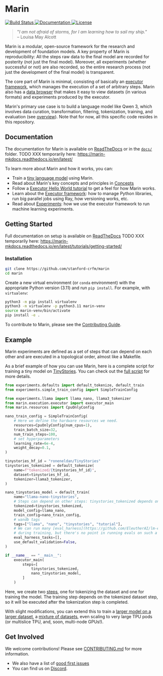 # Marin

<a href="https://github.com/stanford-crfm/marin/actions?query=branch%3Amain++">
    <img alt="Build Status" src="https://img.shields.io/github/actions/workflow/status/stanford-crfm/marin/run_tests.yaml?branch=main">
</a>
<a href="https://marin.readthedocs.io/en/latest/?badge=latest">
    <img alt="Documentation" src="https://readthedocs.org/projects/marin/badge/?version=latest">
</a>
<a href="">
<img alt="License" src="https://img.shields.io/github/license/stanford-crfm/marin?color=blue" />
</a>

<!--marin-intro-start-->

> "*I am not afraid of storms, for I am learning how to sail my ship."*<br/>
> – Louisa May Alcott

Marin is a modular, open-source framework for the research and development of
foundation models.  A key property of Marin is reproducibility: All the steps
raw data to the final model are recorded for posterity (not just the final
model).  Moreover, all experiments (whether successful
or not) are also recorded, so the entire research process (not just the
development of the final model) is transparent.

The core part of Marin is minimal, consisting of basically an
[executor framework](docs/explanation/executor.md), which manages the execution of a set of
arbitrary steps. Marin also has a [data browser](https://crfm.stanford.edu/marin/data_browser/) that makes it easy to
view datasets (in various formats) and experiments produced by the executor.

Marin's primary use case is to build a language model like Qwen 3,
which involves data curation, transformation, filtering, tokenization,
training, and evaluation (see [overview](docs/lm/overview.md)).
Note that for now, all this specific code resides in this repository.

<!--marin-intro-end-->

## Documentation

The documentation for Marin is available on [ReadTheDocs](https://marin.readthedocs.io/en/latest/) or in the [`docs/`](docs/) folder.
TODO XXX temporarily here: https://marin-mkdocs.readthedocs.io/en/latest/

<!--marin-first-steps-start-->

To learn more about Marin and how it works, you can:

- Train a [tiny language model](docs/how-to-guides/train-an-lm.md) using Marin.
- Read about Marin's key concepts and principles in [Concepts](docs/explanation/concepts.md)
- Follow a [Executor Hello World tutorial](docs/tutorials/executor-101) to get a feel for how Marin works.
- Learn about the [Executor framework](docs/explanation/executor.md): how to manage Python libraries, run big parallel jobs using Ray, how versioning works, etc.
- Read about [Experiments](docs/explanation/experiments.md): how we use the executor framework to run machine learning experiments.

<!--marin-first-steps-end-->

## Getting Started

Full documentation on setup is available on [ReadTheDocs](https://marin.readthedocs.io/en/latest/tutorials/getting-started/)
TODO XXX temporarily here: https://marin-mkdocs.readthedocs.io/en/latest/tutorials/getting-started/

### Installation

```bash
git clone https://github.com/stanford-crfm/marin
cd marin
```

Create a new virtual environment (or `conda` environment)
with the appropriate Python version (3.11) and run `pip install`. For example, with `virtualenv`:

```bash
python3 -m pip install virtualenv
python3 -m virtualenv -p python3.11 marin-venv
source marin-venv/bin/activate
pip install -e .
```

To contribute to Marin, please see the [Contributing Guide](CONTRIBUTING.md).

## Example

Marin experiments are defined as a set of steps that can depend on each other and are executed in a topological order,
almost like a Makefile.

As a brief example of how you can use Marin, here is a complete script for training a tiny model on [TinyStories](https://huggingface.co/datasets/roneneldan/TinyStories).
You can check out the [full script](https://github.com/stanford-crfm/marin/blob/main/experiments/tutorial/exp1191_train_tiny_model_cpu.py) for more details.

<!--marin-example-start-->

```python
from experiments.defaults import default_tokenize, default_train
from experiments.simple_train_config import SimpleTrainConfig

from experiments.llama import llama_nano, llama3_tokenizer
from marin.execution.executor import executor_main
from marin.resources import CpuOnlyConfig

nano_train_config = SimpleTrainConfig(
    # Here we define the hardware resources we need.
    resources=CpuOnlyConfig(num_cpus=1),
    train_batch_size=32,
    num_train_steps=100,
    # set hyperparameters
    learning_rate=6e-4,
    weight_decay=0.1,
)

tinystories_hf_id = "roneneldan/TinyStories"
tinystories_tokenized = default_tokenize(
    name=f"tokenized/{tinystories_hf_id}",
    dataset=tinystories_hf_id,
    tokenizer=llama3_tokenizer,
)

nano_tinystories_model = default_train(
    name="llama-nano-tinystories",
    # Steps can depend on other steps: tinystories_tokenized depends on tinystories
    tokenized=tinystories_tokenized,
    model_config=llama_nano,
    train_config=nano_train_config,
    # wandb tags
    tags=["llama", "nano", "tinystories", "tutorial"],
    # We can run many [eval_harness](https://github.com/EleutherAI/lm-evaluation-harness) tasks in the loop
    # during training, but there's no point in running evals on such a tiny model
    eval_harness_tasks=[],
    use_default_validation=False,
)

if __name__ == "__main__":
    executor_main(
        steps=[
            tinystories_tokenized,
            nano_tinystories_model,
        ]
    )
```

Here, we create two [steps](docs/explanation/executor.md#steps), one for tokenizing the dataset and one for training the model.
The training step depends on the tokenized dataset step, so it will be executed after the tokenization step is completed.

<!--marin-example-end-->

With slight modifications, you can extend this to train a [larger model on a larger dataset](docs/how-to-guides/train-an-lm.md),
a [mixture of datasets](docs/how-to-guides/train-an-lm.md#mixture-of-sources), even scaling to very large TPU pods
(or multislice TPU, and, soon, multi-node GPUs!).


## Get Involved

We welcome contributions! Please see [CONTRIBUTING.md](CONTRIBUTING.md) for more information.

- We also have a list of [good first issues](https://github.com/stanford-crfm/marin/issues?q=is%3Aissue+is%3Aopen+label%3A%22good+first+issue%22)
- You can find us on [Discord](https://discord.gg/J9CTk7pqcM).
